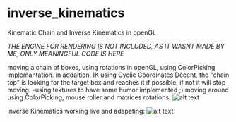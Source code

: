 # inverse_kinematics
Kinematic Chain and Inverse Kinematics in openGL

*THE ENGINE FOR RENDERING IS NOT INCLUDED, AS IT WASNT MADE BY ME, ONLY MEANINGFUL CODE IS HERE*

moving a chain of boxes, using rotations in openGL, using ColorPicking implemantation.
in addaition, IK using Cyclic Coordinates Decent, the "chain top" is looking for the target box and reaches it if possible, if not it will stop moving.
-using textures to have some humor implemented ;)
moving around using ColorPicking, mouse roller and matrices rotations:
![alt text](https://raw.github.com/AmitTurner/inverse_kinematics/master/test3.gif)

Inverse Kinematics working live and adapating:
![alt text](https://raw.github.com/AmitTurner/inverse_kinematics/master/test4.gif)

